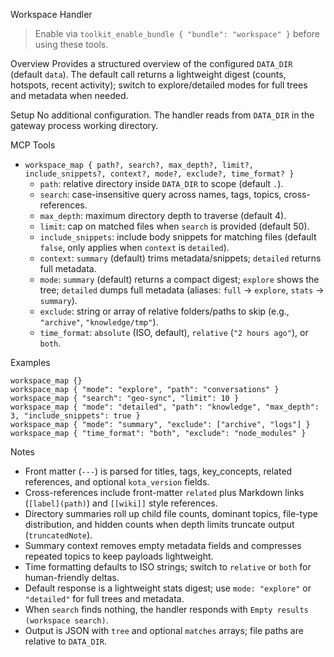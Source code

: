 Workspace Handler

> Enable via `toolkit_enable_bundle { "bundle": "workspace" }` before using these tools.

Overview
Provides a structured overview of the configured `DATA_DIR` (default `data`). The default call returns a lightweight digest (counts, hotspots, recent activity); switch to explore/detailed modes for full trees and metadata when needed.

Setup
No additional configuration. The handler reads from `DATA_DIR` in the gateway process working directory.

MCP Tools
- `workspace_map { path?, search?, max_depth?, limit?, include_snippets?, context?, mode?, exclude?, time_format? }`
  - `path`: relative directory inside `DATA_DIR` to scope (default `.`).
  - `search`: case-insensitive query across names, tags, topics, cross-references.
  - `max_depth`: maximum directory depth to traverse (default 4).
  - `limit`: cap on matched files when `search` is provided (default 50).
  - `include_snippets`: include body snippets for matching files (default `false`, only applies when `context` is `detailed`).
  - `context`: `summary` (default) trims metadata/snippets; `detailed` returns full metadata.
  - `mode`: `summary` (default) returns a compact digest; `explore` shows the tree; `detailed` dumps full metadata (aliases: `full` → `explore`, `stats` → `summary`).
  - `exclude`: string or array of relative folders/paths to skip (e.g., `"archive"`, `"knowledge/tmp"`).
  - `time_format`: `absolute` (ISO, default), `relative` (`"2 hours ago"`), or `both`.

Examples
```
workspace_map {}
workspace_map { "mode": "explore", "path": "conversations" }
workspace_map { "search": "geo-sync", "limit": 10 }
workspace_map { "mode": "detailed", "path": "knowledge", "max_depth": 3, "include_snippets": true }
workspace_map { "mode": "summary", "exclude": ["archive", "logs"] }
workspace_map { "time_format": "both", "exclude": "node_modules" }
```

Notes
- Front matter (`---`) is parsed for titles, tags, key_concepts, related references, and optional `kota_version` fields.
- Cross-references include front-matter `related` plus Markdown links (`[label](path)`) and `[[wiki]]` style references.
- Directory summaries roll up child file counts, dominant topics, file-type distribution, and hidden counts when depth limits truncate output (`truncatedNote`).
- Summary context removes empty metadata fields and compresses repeated topics to keep payloads lightweight.
- Time formatting defaults to ISO strings; switch to `relative` or `both` for human-friendly deltas.
- Default response is a lightweight stats digest; use `mode: "explore"` or `"detailed"` for full trees and metadata.
- When `search` finds nothing, the handler responds with `Empty results (workspace search)`.
- Output is JSON with `tree` and optional `matches` arrays; file paths are relative to `DATA_DIR`.
